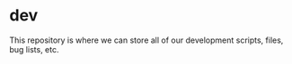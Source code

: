 dev
===

This repository is where we can store all of our development scripts, files, bug lists, etc. 
